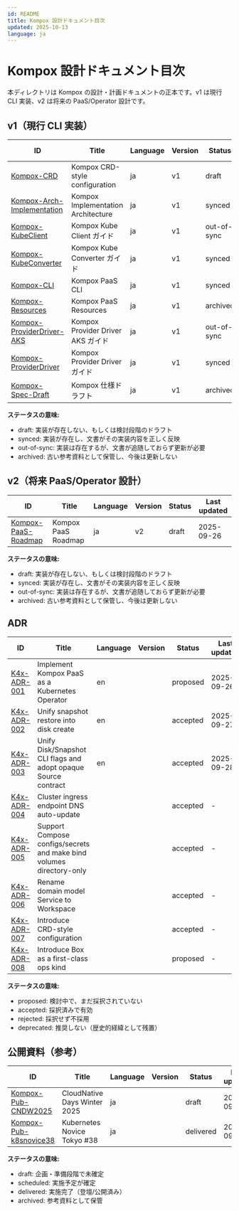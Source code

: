 ```yaml
---
id: README
title: Kompox 設計ドキュメント目次
updated: 2025-10-13
language: ja
---
```


# Kompox 設計ドキュメント目次

本ディレクトリは Kompox の設計・計画ドキュメントの正本です。v1 は現行 CLI 実装、v2 は将来の PaaS/Operator 設計です。

## v1（現行 CLI 実装）

| ID | Title | Language | Version | Status | Last updated |
|---|---|---|---|---|---|
| [Kompox-CRD](./v1/Kompox-CRD.ja.md) | Kompox CRD-style configuration | ja | v1 | draft | 2025-10-13 |
| [Kompox-Arch-Implementation](./v1/Kompox-Arch-Implementation.ja.md) | Kompox Implementation Architecture | ja | v1 | synced | 2025-10-12 |
| [Kompox-KubeClient](./v1/Kompox-KubeClient.ja.md) | Kompox Kube Client ガイド | ja | v1 | out-of-sync | 2025-09-26 |
| [Kompox-KubeConverter](./v1/Kompox-KubeConverter.ja.md) | Kompox Kube Converter ガイド | ja | v1 | synced | 2025-10-12 |
| [Kompox-CLI](./v1/Kompox-CLI.ja.md) | Kompox PaaS CLI | ja | v1 | synced | 2025-10-12 |
| [Kompox-Resources](./v1/Kompox-Resources.ja.md) | Kompox PaaS Resources | ja | v1 | archived | 2025-10-12 |
| [Kompox-ProviderDriver-AKS](./v1/Kompox-ProviderDriver-AKS.ja.md) | Kompox Provider Driver AKS ガイド | ja | v1 | out-of-sync | 2025-10-12 |
| [Kompox-ProviderDriver](./v1/Kompox-ProviderDriver.ja.md) | Kompox Provider Driver ガイド | ja | v1 | synced | 2025-10-12 |
| [Kompox-Spec-Draft](./v1/Kompox-Spec-Draft.ja.md) | Kompox 仕様ドラフト | ja | v1 | archived | 2025-10-12 |

**ステータスの意味:**

- draft: 実装が存在しない、もしくは検討段階のドラフト
- synced: 実装が存在し、文書がその実装内容を正しく反映
- out-of-sync: 実装は存在するが、文書が追随しておらず更新が必要
- archived: 古い参考資料として保管し、今後は更新しない

## v2（将来 PaaS/Operator 設計）

| ID | Title | Language | Version | Status | Last updated |
|---|---|---|---|---|---|
| [Kompox-PaaS-Roadmap](./v2/Kompox-PaaS-Roadmap.ja.md) | Kompox PaaS Roadmap | ja | v2 | draft | 2025-09-26 |

**ステータスの意味:**

- draft: 実装が存在しない、もしくは検討段階のドラフト
- synced: 実装が存在し、文書がその実装内容を正しく反映
- out-of-sync: 実装は存在するが、文書が追随しておらず更新が必要
- archived: 古い参考資料として保管し、今後は更新しない

## ADR

| ID | Title | Language | Version | Status | Last updated |
|---|---|---|---|---|---|
| [K4x-ADR-001](./adr/K4x-ADR-001.md) | Implement Kompox PaaS as a Kubernetes Operator | en |  | proposed | 2025-09-26 |
| [K4x-ADR-002](./adr/K4x-ADR-002.md) | Unify snapshot restore into disk create | en |  | accepted | 2025-09-27 |
| [K4x-ADR-003](./adr/K4x-ADR-003.md) | Unify Disk/Snapshot CLI flags and adopt opaque Source contract | en |  | accepted | 2025-09-28 |
| [K4x-ADR-004](./adr/K4x-ADR-004.md) | Cluster ingress endpoint DNS auto-update |  |  | accepted | - |
| [K4x-ADR-005](./adr/K4x-ADR-005.md) | Support Compose configs/secrets and make bind volumes directory-only |  |  | accepted | - |
| [K4x-ADR-006](./adr/K4x-ADR-006.md) | Rename domain model Service to Workspace |  |  | accepted | - |
| [K4x-ADR-007](./adr/K4x-ADR-007.md) | Introduce CRD-style configuration |  |  | accepted | - |
| [K4x-ADR-008](./adr/K4x-ADR-008.md) | Introduce Box as a first-class ops kind |  |  | proposed | - |

**ステータスの意味:**

- proposed: 検討中で、まだ採択されていない
- accepted: 採択済みで有効
- rejected: 採択せず不採用
- deprecated: 推奨しない（歴史的経緯として残置）

## 公開資料（参考）

| ID | Title | Language | Version | Status | Last updated |
|---|---|---|---|---|---|
| [Kompox-Pub-CNDW2025](./pub/Kompox-Pub-CNDW2025.ja.md) | CloudNative Days Winter 2025 | ja |  | draft | 2025-09-26 |
| [Kompox-Pub-k8snovice38](./pub/Kompox-Pub-k8snovice38.ja.md) | Kubernetes Novice Tokyo #38 | ja |  | delivered | 2025-09-26 |

**ステータスの意味:**

- draft: 企画・準備段階で未確定
- scheduled: 実施予定が確定
- delivered: 実施完了（登壇/公開済み）
- archived: 参考資料として保管


